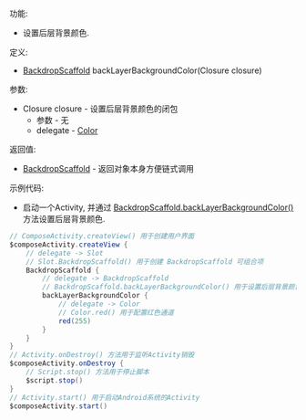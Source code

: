 功能:

+ 设置后层背景颜色.

定义:

+ [BackdropScaffold](/API/UI/Compose/Widget/BackdropScaffold/README.md) backLayerBackgroundColor(Closure
  closure)

参数:

+ Closure closure - 设置后层背景颜色的闭包
    + 参数 - 无
    + delegate - [Color](/API/UI/Compose/Theme/Color/Color/README.md)

返回值:

+ [BackdropScaffold](/API/UI/Compose/Widget/BackdropScaffold/README.md) - 返回对象本身方便链式调用

示例代码:

+ 启动一个Activity,
  并通过 [BackdropScaffold.backLayerBackgroundColor()](/API/UI/Compose/Widget/BackdropScaffold/README.md?id=backLayerBackgroundColor)
  方法设置后层背景颜色.

```groovy
// ComposeActivity.createView() 用于创建用户界面
$composeActivity.createView {
    // delegate -> Slot
    // Slot.BackdropScaffold() 用于创建 BackdropScaffold 可组合项
    BackdropScaffold {
        // delegate -> BackdropScaffold
        // BackdropScaffold.backLayerBackgroundColor() 用于设置后层背景颜色
        backLayerBackgroundColor {
            // delegate -> Color
            // Color.red() 用于配置红色通道
            red(255)
        }
    }
}
// Activity.onDestroy() 方法用于监听Activity销毁
$composeActivity.onDestroy {
    // Script.stop() 方法用于停止脚本
    $script.stop()
}
// Activity.start() 用于启动Android系统的Activity
$composeActivity.start()
```
